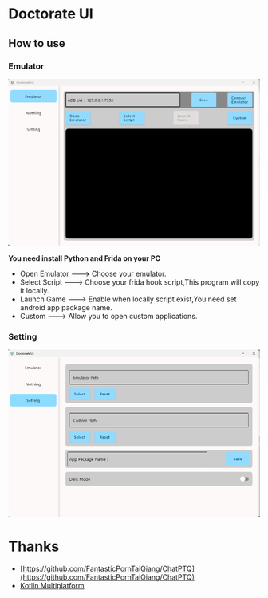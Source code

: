 # Doctorate UI

## How to use
### Emulator
![mainUI](picture/home.png)

**You need install Python and Frida on your PC**
- Open Emulator ---> Choose your emulator.
- Select Script ---> Choose your frida hook script,This program will copy it locally.
- Launch Game ---> Enable when locally script exist,You need set android app package name.
- Custom ---> Allow you to open custom applications.
### Setting
![mainUI](picture/setting.png)

# Thanks
- [https://github.com/FantasticPornTaiQiang/ChatPTQ](https://github.com/FantasticPornTaiQiang/ChatPTQ)
- [Kotlin Multiplatform](https://www.jetbrains.com/help/kotlin-multiplatform-dev/get-started.html)